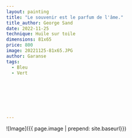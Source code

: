 ```yaml
---
layout: painting
title: "Le souvenir est le parfum de l'âme."                      
title_author: George Sand                                              
date: 2022-11-25
technique: Huile sur toile 
dimensions: 81x65
price: 800
image: 20221125-81x65.JPG
author: Garanse
tags:
  - Bleu
  - Vert
  
  
  
  
  
  
  
---
```

![Image]({{ page.image | prepend: site.baseurl}})

